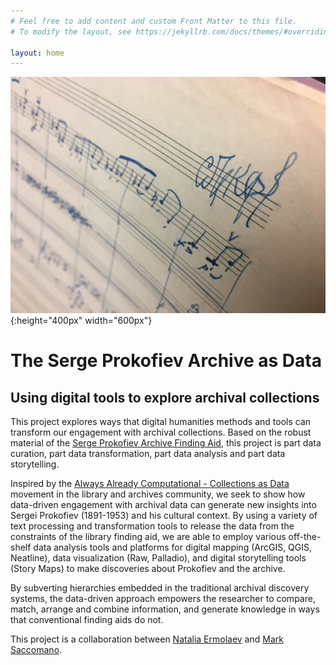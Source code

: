 ```yaml
---
# Feel free to add content and custom Front Matter to this file.
# To modify the layout, see https://jekyllrb.com/docs/themes/#overriding-theme-defaults

layout: home
---
```



![Prokofiev Image](img/Proko_signature.jpg){:height="400px" width="600px"}

# The Serge Prokofiev Archive as Data

## Using digital tools to explore archival collections

This project explores ways that digital humanities methods and tools can transform our engagement with archival collections. Based on the robust material of the [Serge Prokofiev Archive Finding Aid](https://findingaids.library.columbia.edu/ead/nnc-rb/ldpd_10815449/summary), this project is part data curation, part data transformation, part data analysis and part data storytelling.

Inspired by the [Always Already Computational - Collections as Data](https://collectionsasdata.github.io/) movement in the library and archives community, we seek to show how data-driven engagement with archival data can generate new insights into Sergei Prokofiev (1891-1953) and his cultural context. By using a variety of text processing and transformation tools to release the data from the constraints of the library finding aid, we are able to employ various off-the-shelf data analysis tools and platforms for digital mapping (ArcGIS, QGIS, Neatline), data visualization (Raw, Palladio), and digital storytelling tools (Story Maps) to make discoveries about Prokofiev and the archive.

By subverting hierarchies embedded in the traditional archival discovery systems, the data-driven approach empowers the researcher to compare, match, arrange and combine information, and generate knowledge in ways that conventional finding aids do not.

This project is a collaboration between [Natalia Ermolaev](https://www.nataliaermolaev.com/) and [Mark Saccomano](https://music.columbia.edu/bios/mark-saccomano).
